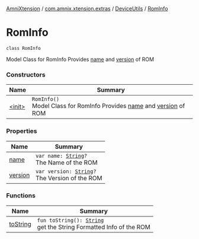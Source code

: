 [AmniXtension](../../../index.md) / [com.amnix.xtension.extras](../../index.md) / [DeviceUtils](../index.md) / [RomInfo](./index.md)

# RomInfo

`class RomInfo`

Model Class for RomInfo Provides [name](name.md) and [version](version.md) of ROM

### Constructors

| Name | Summary |
|---|---|
| [&lt;init&gt;](-init-.md) | `RomInfo()`<br>Model Class for RomInfo Provides [name](name.md) and [version](version.md) of ROM |

### Properties

| Name | Summary |
|---|---|
| [name](name.md) | `var name: `[`String`](https://kotlinlang.org/api/latest/jvm/stdlib/kotlin/-string/index.html)`?`<br>The Name of the ROM |
| [version](version.md) | `var version: `[`String`](https://kotlinlang.org/api/latest/jvm/stdlib/kotlin/-string/index.html)`?`<br>The Version of the ROM |

### Functions

| Name | Summary |
|---|---|
| [toString](to-string.md) | `fun toString(): `[`String`](https://kotlinlang.org/api/latest/jvm/stdlib/kotlin/-string/index.html)<br>get the String Formatted Info of the ROM |
